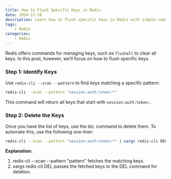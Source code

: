 ```yaml
---
title: How to Flush Specific Keys in Redis
date: 2024-12-28
description: Learn how to flush specific keys in Redis with simple commands.
tags: 
    - Redis
categories:
    - Redis
---
```


Redis offers commands for managing keys, such as `flushall` to clear all keys. In this post, however, we’ll focus on how to flush specific keys.

### Step 1: Identify Keys

Use `redis-cli --scan --pattern` to find keys matching a specific pattern:

```bash
redis-cli --scan --pattern "session:auth:token:*"
```

This command will return all keys that start with `session:auth:token:`.

### Step 2: Delete the Keys

Once you have the list of keys, use the `DEL` command to delete them. To automate this, use the following one-liner:

```bash
redis-cli --scan --pattern "session:auth:token:*" | xargs redis-cli DEL
```

**Explanation**:
  1. redis-cli --scan --pattern "pattern" fetches the matching keys.
  2. xargs redis-cli DEL passes the fetched keys to the DEL command for deletion.
